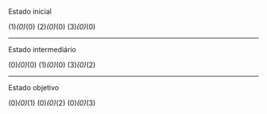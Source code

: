 Estado inicial

(1)_(0)_(0)
(2)_(0)_(0)
(3)_(0)_(0)

---

Estado intermediário

(0)_(0)_(0)
(1)_(0)_(0)
(3)_(0)_(2)

---

Estado objetivo

(0)_(0)_(1)
(0)_(0)_(2)
(0)_(0)_(3)